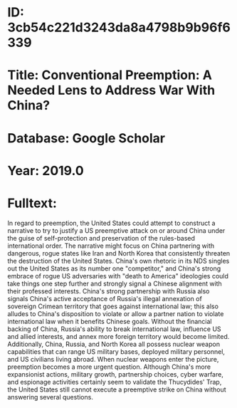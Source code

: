 # ID: 3cb54c221d3243da8a4798b9b96f6339
# Title: Conventional Preemption: A Needed Lens to Address War With China?
# Database: Google Scholar
# Year: 2019.0
# Fulltext:
In regard to preemption, the United States could attempt to construct a narrative to try to justify a US preemptive attack on or around China under the guise of self-protection and preservation of the rules-based international order.
The narrative might focus on China partnering with dangerous, rogue states like Iran and North Korea that consistently threaten the destruction of the United States.
China's own rhetoric in its NDS singles out the United States as its number one "competitor," and China's strong embrace of rogue US adversaries with "death to America" ideologies could take things one step further and strongly signal a Chinese alignment with their professed interests.
China's strong partnership with Russia also signals China's active acceptance of Russia's illegal annexation of sovereign Crimean territory that goes against international law; this also alludes to China's disposition to violate or allow a partner nation to violate international law when it benefits Chinese goals.
Without the financial backing of China, Russia's ability to break international law, influence US and allied interests, and annex more foreign territory would become limited.
Additionally, China, Russia, and North Korea all possess nuclear weapon capabilities that can range US military bases, deployed military personnel, and US civilians living abroad.
When nuclear weapons enter the picture, preemption becomes a more urgent question.
Although China's more expansionist actions, military growth, partnership choices, cyber warfare, and espionage activities certainly seem to validate the Thucydides' Trap, the United States still cannot execute a preemptive strike on China without answering several questions.